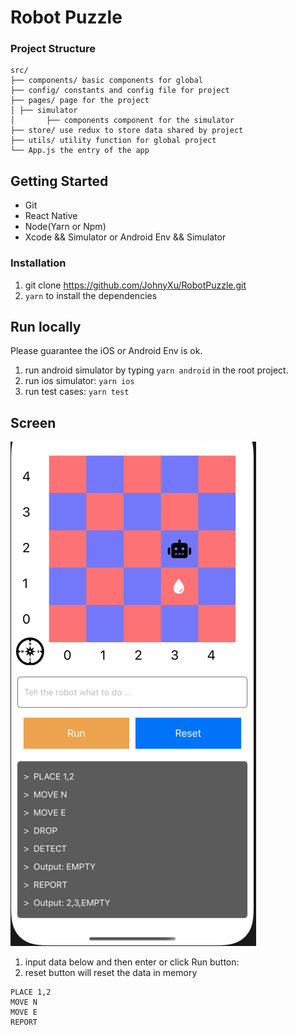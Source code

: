 # Robot Puzzle

### Project Structure

```
src/
├── components/ basic components for global
├── config/ constants and config file for project
├── pages/ page for the project
│ ├── simulator
│       ├── components component for the simulator
├── store/ use redux to store data shared by project
├── utils/ utility function for global project
└── App.js the entry of the app
```

## Getting Started
- Git
- React Native
- Node(Yarn or Npm)
- Xcode && Simulator or Android Env && Simulator

### Installation
1. git clone https://github.com/JohnyXu/RobotPuzzle.git
2. `yarn` to install the dependencies

## Run locally

Please guarantee the iOS or Android Env is ok.

1. run android simulator by typing `yarn android` in the root project.
2. run ios simulator: `yarn ios`
3. run test cases: `yarn test`

## Screen

![Test case](../screens/Test3.png)

1. input data below and then enter or click Run button:
2. reset button will reset the data in memory
```
PLACE 1,2
MOVE N
MOVE E
REPORT
```